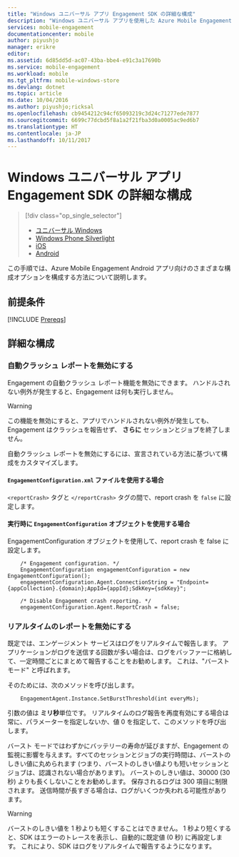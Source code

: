 ```yaml
---
title: "Windows ユニバーサル アプリ Engagement SDK の詳細な構成"
description: "Windows ユニバーサル アプリを使用した Azure Mobile Engagement SDK の詳細構成オプション"
services: mobile-engagement
documentationcenter: mobile
author: piyushjo
manager: erikre
editor: 
ms.assetid: 6d85dd5d-ac07-43ba-bbe4-e91c3a17690b
ms.service: mobile-engagement
ms.workload: mobile
ms.tgt_pltfrm: mobile-windows-store
ms.devlang: dotnet
ms.topic: article
ms.date: 10/04/2016
ms.author: piyushjo;ricksal
ms.openlocfilehash: cb9454212c94cf65093219c3d24c71277ede7877
ms.sourcegitcommit: 6699c77dcbd5f8a1a2f21fba3d0a0005ac9ed6b7
ms.translationtype: HT
ms.contentlocale: ja-JP
ms.lasthandoff: 10/11/2017
---
```

# <a name="advanced-configuration-for-windows-universal-apps-engagement-sdk"></a>Windows ユニバーサル アプリ Engagement SDK の詳細な構成
> [!div class="op_single_selector"]
> * [ユニバーサル Windows](mobile-engagement-windows-store-advanced-configuration.md)
> * [Windows Phone Silverlight](mobile-engagement-windows-phone-integrate-engagement.md)
> * [iOS](mobile-engagement-ios-integrate-engagement.md)
> * [Android](mobile-engagement-android-advanced-configuration.md)
> 
> 

この手順では、Azure Mobile Engagement Android アプリ向けのさまざまな構成オプションを構成する方法について説明します。

## <a name="prerequisites"></a>前提条件
[!INCLUDE [Prereqs](../../includes/mobile-engagement-windows-store-prereqs.md)]

## <a name="advanced-configuration"></a>詳細な構成
### <a name="disable-automatic-crash-reporting"></a>自動クラッシュ レポートを無効にする
Engagement の自動クラッシュ レポート機能を無効にできます。 ハンドルされない例外が発生すると、Engagement は何も実行しません。

> [!WARNING]
> この機能を無効にすると、アプリでハンドルされない例外が発生しても、Engagement はクラッシュを報告せず、 **さらに** セッションとジョブを終了しません。
> 
> 

自動クラッシュ レポートを無効にするには、宣言されている方法に基づいて構成をカスタマイズします。

#### <a name="from-engagementconfigurationxml-file"></a>`EngagementConfiguration.xml` ファイルを使用する場合
`<reportCrash>` タグと `</reportCrash>` タグの間で、report crash を `false` に設定します。

#### <a name="from-engagementconfiguration-object-at-run-time"></a>実行時に `EngagementConfiguration` オブジェクトを使用する場合
EngagementConfiguration オブジェクトを使用して、report crash を false に設定します。

        /* Engagement configuration. */
        EngagementConfiguration engagementConfiguration = new EngagementConfiguration();
        engagementConfiguration.Agent.ConnectionString = "Endpoint={appCollection}.{domain};AppId={appId};SdkKey={sdkKey}";

        /* Disable Engagement crash reporting. */
        engagementConfiguration.Agent.ReportCrash = false;

### <a name="disable-real-time-reporting"></a>リアルタイムのレポートを無効にする
既定では、エンゲージメント サービスはログをリアルタイムで報告します。 アプリケーションがログを送信する回数が多い場合は、ログをバッファーに格納して、一定時間ごとにまとめて報告することをお勧めします。 これは、"バースト モード" と呼ばれます。

そのためには、次のメソッドを呼び出します。

        EngagementAgent.Instance.SetBurstThreshold(int everyMs);

引数の値は **ミリ秒**単位です。 リアルタイムのログ報告を再度有効にする場合は常に、パラメーターを指定しないか、値 0 を指定して、このメソッドを呼び出します。

バースト モードではわずかにバッテリーの寿命が延びますが、Engagement の監視に影響を与えます。すべてのセッションとジョブの実行時間は、バーストのしきい値に丸められます (つまり、バーストのしきい値よりも短いセッションとジョブは、認識されない場合があります)。 バーストのしきい値は、30000 (30 秒) よりも長くしないことをお勧めします。 保存されるログは 300 項目に制限されます。 送信時間が長すぎる場合は、ログがいくつか失われる可能性があります。

> [!WARNING]
> バーストのしきい値を 1 秒よりも短くすることはできません。 1 秒より短くすると、SDK はエラーのトレースを表示し、自動的に既定値 (0 秒) に再設定します。 これにより、SDK はログをリアルタイムで報告するようになります。
> 
> 

[here]:http://www.nuget.org/packages/Capptain.WindowsCS
[NuGet website]:http://docs.nuget.org/docs/start-here/overview
